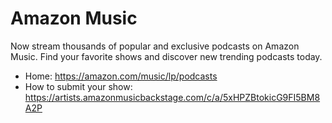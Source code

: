 # Amazon Music
Now stream thousands of popular and exclusive podcasts on Amazon Music. Find your favorite shows and discover new trending podcasts today.

* Home: https://amazon.com/music/lp/podcasts
* How to submit your show: https://artists.amazonmusicbackstage.com/c/a/5xHPZBtokicG9FI5BM8A2P
